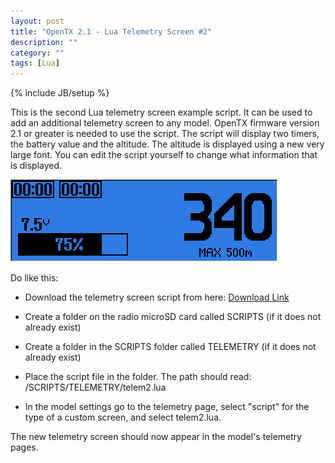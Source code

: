 ```yaml
---
layout: post
title: "OpenTX 2.1 - Lua Telemetry Screen #2"
description: ""
category: ""
tags: [Lua]
---
```

{% include JB/setup %}

This is the second Lua telemetry screen example script. It can be used to add an additional telemetry screen to any model.
OpenTX firmware version 2.1 or greater is needed to use the script.
The script will display two timers, the battery value and the altitude. The altitude is displayed using a new very large font.
You can edit the script yourself to change what information that is displayed.
  
![](/assets/images/telem2.png)

Do like this:

* Download the telemetry screen script from here: [Download Link](http://downloads.open-tx.org/2.1/lua/telem2.zip) 

* Create a folder on the radio microSD card called SCRIPTS (if it does not already exist)

* Create a folder in the SCRIPTS folder called TELEMETRY (if it does not already exist)

* Place the script file in the folder. The path should read: /SCRIPTS/TELEMETRY/telem2.lua

* In the model settings go to the telemetry page, select "script" for the type of a custom screen, and select telem2.lua.

The new telemetry screen should now appear in the model's telemetry pages.


